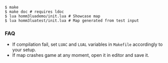 ```shell
$ make
$ make doc # requires ldoc
$ lua homm3luademo/init.lua # Showcase map
$ lua homm3luatest/init.lua # Map generated from test input
```

### FAQ

* If compilation fail, set `LUAC` and `LUAL` variables in `Makefile` accordingly to your setup.
* If map crashes game at any moment, open it in editor and save it.
